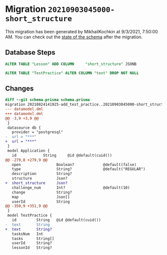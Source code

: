 # Migration `20210903045000-short_structure`

This migration has been generated by MikhailKochkin at 9/3/2021, 7:50:00 AM.
You can check out the [state of the schema](./schema.prisma) after the migration.

## Database Steps

```sql
ALTER TABLE "Lesson" ADD COLUMN     "short_structure" JSONB

ALTER TABLE "TestPractice" ALTER COLUMN "text" DROP NOT NULL
```

## Changes

```diff
diff --git schema.prisma schema.prisma
migration 20210824141925-add_test_practice..20210903045000-short_structure
--- datamodel.dml
+++ datamodel.dml
@@ -3,9 +3,9 @@
 }
 datasource db {
   provider = "postgresql"
-  url = "***"
+  url = "***"
 }
 model Application {
   id            String     @id @default(cuid())
@@ -279,8 +279,9 @@
   open                Boolean?             @default(false)
   type                String?              @default("REGULAR")
   description         String?
   structure           Json?
+  short_structure     Json?
   challenge_num       Int?                 @default(10)
   change              String?
   map                 Json[]
   userId              String
@@ -350,9 +351,9 @@
 }
 model TestPractice {
   id         String   @id @default(cuid())
-  text       String
+  text       String?
   tasksNum   Int
   tasks      String[]
   userId     String?
   lessonId   String?
```


